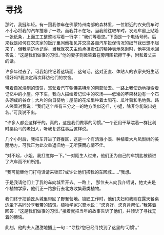 # 寻找

那时，我挺年轻。有一回我停车在佛蒙特州南部的森林里，一位附近的农夫倒车时不小心将我的汽车撞瘪了一块，而我并不在场。当我前往取车时，发现车窗上贴着一张纸条，上面工工整整地写着一行字：“我们等着您。”下面是一个电话号码。后来我是如何在农夫家的饭厅里同他相见并交换各自汽车投保情况的细节我已想不起来了，但我清楚地记得，当我就农夫主动承担责任的精神表示感谢时，他平淡地回答说：“这是我们做事的习惯。”他的妻子则微笑着在旁用围裙擦干手，附和着丈夫的话。 

许多年过去了，可我始终记着这场面、这句话。这对正直、体贴人的农家夫妇生活得好吗?我决定再次拜访他们的农舍。 

带着自家烘制的馅饼，驾驶着汽车朝佛蒙特州的南部驶去。一路上我使劲地搜索着记忆中的小屋。停下车，我向人描绘着记忆中的农场——低矮的苹果林边有一个石头砌成的谷仓；大片的向日葵地；屋前的花坛里种着太阳花、瓜叶菊和毛地黄。路人笑着对我说：“我们这个州有三分之一的地方类似这样，小姐，除非你能说出姓名。”可我说不出。 

“许多人都会这样干的。真的，这是我们做事的习惯。”一个正用干草喂着一群比利时栗色马的老妇人，听我复述往事后这样说。 

几个小时后，我把车开进了野餐区，这是一个有清澈小溪、种植着大片凤梨树的美丽地方。可我正为此次重返旧地一无所获而心情不佳。 

“对不起，小姐，我打搅你一下。”一对陌生人过来，他们正为自己的车钥匙被锁进了汽车而不知所措。 

“我可能替他们打电话请来锁匠?或许让他们搭我的车回城……”我想。 

于是我请他们上了我的车向城里开去。一路上， 那位夫人向我介绍说，她丈夫是个植物学家，他们正一路旅行去北方收集蕨类植物。 

我们终于把锁匠从城里带回了野餐营地。锁匠工作时，他们夫妇和我则在露天餐桌边坐下共同分享我带的馅饼。植物学家兴奋地说：“您真好，您真肯帮忙。”我笑着回答：“这是我们做事的习惯。”接着就把当年的故事告诉了他们，并倾诉了寻找无着的懊恼。 

此刻，他的夫人甜甜地插上一句：“寻找?您已经寻找到了这里的‘习惯’。”
 